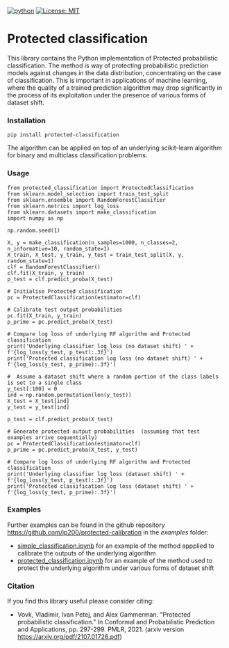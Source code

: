 [![python](https://img.shields.io/badge/Python-3.11-3776AB.svg?style=flat&logo=python&logoColor=white)](https://www.python.org)
[![License: MIT](https://img.shields.io/badge/License-MIT-yellow.svg)](https://opensource.org/licenses/MIT)
# Protected  classification
This library contains the Python implementation of Protected probabilistic classification. The method is way of protecting probabilistic prediction models against changes in the data distribution, concentrating on the case of classification. This is important in applications of machine learning, where the quality of a trained prediction algorithm may drop significantly in the process of its exploitation under the presence of various forms of dataset shift.  

### Installation
```commandline
pip install protected-classification
```
The algorithm can be applied on top of an underlying scikit-learn algorithm for binary and multiclass classification problems.
### Usage
```commandline
from protected_classification import ProtectedClassification
from sklearn.model_selection import train_test_split
from sklearn.ensemble import RandomForestClassifier
from sklearn.metrics import log_loss
from sklearn.datasets import make_classification
import numpy as np

np.random.seed(1)

X, y = make_classification(n_samples=1000, n_classes=2, n_informative=10, random_state=1)
X_train, X_test, y_train, y_test = train_test_split(X, y, random_state=1)
clf = RandomForestClassifier()
clf.fit(X_train, y_train)
p_test = clf.predict_proba(X_test)

# Initialise Protected classification
pc = ProtectedClassification(estimator=clf)

# Calibrate test output probabilities
pc.fit(X_train, y_train)
p_prime = pc.predict_proba(X_test)

# Compare log loss of underlying RF algorithm and Protected classification
print('Underlying classifier log_loss (no dataset shift) ' + f'{log_loss(y_test, p_test):.3f}')
print('Protected classification log loss (no dataset shift) ' + f'{log_loss(y_test, p_prime):.3f}')

#  Assume a dataset shift where a random portion of the class labels is set to a single class
y_test[:100] = 0
ind = np.random.permutation(len(y_test))
X_test = X_test[ind]
y_test = y_test[ind]    

p_test = clf.predict_proba(X_test)

# Generate protected output probabilities  (assuming that test examples arrive sequentially)
pc = ProtectedClassification(estimator=clf)
p_prime = pc.predict_proba(X_test, y_test)

# Compare log loss of underlying RF algorithm and Protected classification
print('Underlying classifier log_loss (dataset shift) ' + f'{log_loss(y_test, p_test):.3f}')
print('Protected classification log loss (dataset shift) ' + f'{log_loss(y_test, p_prime):.3f}')
```

### Examples
Further examples can be found in the github repository https://github.com/ip200/protected-calibration in the *examples* folder:

- [simple_classification.ipynb](https://github.com/ip200/protected-classification/blob/main/notebooks/simple_classification.ipynb) for an example of the method appplied to calibrate the outputs of the underlying algorithm
- [protected_classification.ipynb](https://github.com/ip200/protected-classification/blob/main/notebooks/protected_classification.ipynb) for an example of the method used to protect the underlying algorithm under various forms of dataset shift

### Citation
If you find this library useful please consider citing:

- Vovk, Vladimir, Ivan Petej, and Alex Gammerman. "Protected probabilistic classification." In Conformal and Probabilistic Prediction and Applications, pp. 297-299. PMLR, 2021. (arxiv version https://arxiv.org/pdf/2107.01726.pdf)
